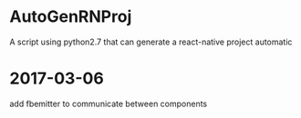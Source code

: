 # AutoGenRNProj
A script using python2.7 that can generate a react-native project automatic

# 2017-03-06
add fbemitter to communicate between components
